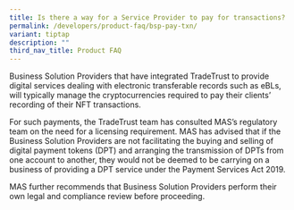 ```yaml
---
title: Is there a way for a Service Provider to pay for transactions?
permalink: /developers/product-faq/bsp-pay-txn/
variant: tiptap
description: ""
third_nav_title: Product FAQ
---
```

<p>Business Solution Providers that have integrated TradeTrust to provide
digital services dealing with electronic transferable records such as eBLs,
will typically manage the cryptocurrencies required to pay their clients’
recording of their NFT transactions.</p>
<p>For such payments, the TradeTrust team has consulted MAS’s regulatory
team on the need for a licensing requirement. MAS has advised that if the
Business Solution Providers are not facilitating the buying and selling
of digital payment tokens (DPT) and arranging the transmission of DPTs
from one account to another, they would not be deemed to be carrying on
a business of providing a DPT service under the Payment Services Act 2019.</p>
<p>MAS further recommends that Business Solution Providers perform their
own legal and compliance review before proceeding.</p>